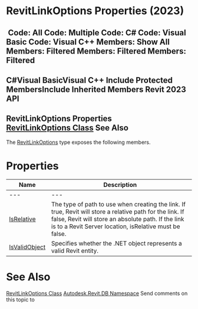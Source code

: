 # RevitLinkOptions Properties (2023)

﻿
 Code: All Code: Multiple Code: C# Code: Visual Basic Code: Visual C++  Members: Show All Members: Filtered Members: Filtered Members: Filtered   
---  
C#Visual BasicVisual C++
Include Protected MembersInclude Inherited Members
Revit 2023 API  
---  
RevitLinkOptions Properties  
[RevitLinkOptions Class](3f710983-5a4d-d515-a633-12b06a419b30.md "RevitLinkOptions Class") See Also  
---  
The [RevitLinkOptions](3f710983-5a4d-d515-a633-12b06a419b30.md "RevitLinkOptions Class") type exposes the following members.
# Properties
| Name | Description |
| --- | --- |
| --- | --- | --- |
| [IsRelative](a08a6ba9-264f-9842-b279-637a597f2ba8.md "IsRelative Property") | The type of path to use when creating the link. If true, Revit will store a relative path for the link. If false, Revit will store an absolute path. If the link is to a Revit Server location, isRelative must be false. |
| [IsValidObject](b1ae4903-d776-b583-5015-d3743fef7003.md "IsValidObject Property") | Specifies whether the .NET object represents a valid Revit entity. |

# See Also
[RevitLinkOptions Class](3f710983-5a4d-d515-a633-12b06a419b30.md "RevitLinkOptions Class")
[Autodesk.Revit.DB Namespace](87546ba7-461b-c646-cbb1-2cb8f5bff8b2.md "Autodesk.Revit.DB Namespace")
Send comments on this topic to 